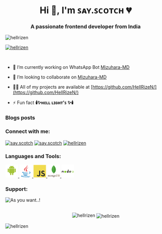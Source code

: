 <h1 align="center">Hi 👋, I'm ꜱᴀʏ.ꜱᴄᴏᴛᴄʜ 💔</h1>
<h3 align="center">A passionate frontend developer from India</h3>

<p align="left"> <img src="https://komarev.com/ghpvc/?username=hellrizen&label=Profile%20views&color=0e75b6&style=flat" alt="hellrizen" /> </p>

<p align="left"> <a href="https://github.com/ryo-ma/github-profile-trophy"><img src="https://github-profile-trophy.vercel.app/?username=hellrizen" alt="hellrizen" /></a> </p>

<p align="left"> <a href="https://twitter.com/" target="blank"><img src="https://img.shields.io/twitter/follow/?logo=twitter&style=for-the-badge" alt="" /></a> </p>

- 🔭 I’m currently working on WhatsApp Bot [Mizuhara-MD](https://github.com/HellRizeN/Mizuhara-MD)

- 👯 I’m looking to collaborate on [Mizuhara-MD](https://github.com/HellRizeN/Mizuhara-MD)

- 👨‍💻 All of my projects are available at [https://github.com/HellRizeN/](https://github.com/HellRizeN/)

- ⚡ Fun fact **🕯️✨ʜᴇʟʟ ʟɪɢʜᴛ'ꜱ ✨🕯️**

### Blogs posts
<!-- BLOG-POST-LIST:START -->
<!-- BLOG-POST-LIST:END -->

<h3 align="left">Connect with me:</h3>
<p align="left">
<a href="https://dev.to/say.scotch" target="blank"><img align="center" src="https://raw.githubusercontent.com/rahuldkjain/github-profile-readme-generator/master/src/images/icons/Social/devto.svg" alt="say.scotch" height="30" width="40" /></a>
<a href="https://instagram.com/say.scotch" target="blank"><img align="center" src="https://raw.githubusercontent.com/rahuldkjain/github-profile-readme-generator/master/src/images/icons/Social/instagram.svg" alt="say.scotch" height="30" width="40" /></a>
<a href="https://www.youtube.com/c/hellrizen" target="blank"><img align="center" src="https://raw.githubusercontent.com/rahuldkjain/github-profile-readme-generator/master/src/images/icons/Social/youtube.svg" alt="hellrizen" height="30" width="40" /></a>
</p>

<h3 align="left">Languages and Tools:</h3>
<p align="left"> <a href="https://developer.android.com" target="_blank" rel="noreferrer"> <img src="https://raw.githubusercontent.com/devicons/devicon/master/icons/android/android-original-wordmark.svg" alt="android" width="40" height="40"/> </a> <a href="https://www.java.com" target="_blank" rel="noreferrer"> <img src="https://raw.githubusercontent.com/devicons/devicon/master/icons/java/java-original.svg" alt="java" width="40" height="40"/> </a> <a href="https://developer.mozilla.org/en-US/docs/Web/JavaScript" target="_blank" rel="noreferrer"> <img src="https://raw.githubusercontent.com/devicons/devicon/master/icons/javascript/javascript-original.svg" alt="javascript" width="40" height="40"/> </a> <a href="https://www.mongodb.com/" target="_blank" rel="noreferrer"> <img src="https://raw.githubusercontent.com/devicons/devicon/master/icons/mongodb/mongodb-original-wordmark.svg" alt="mongodb" width="40" height="40"/> </a> <a href="https://nodejs.org" target="_blank" rel="noreferrer"> <img src="https://raw.githubusercontent.com/devicons/devicon/master/icons/nodejs/nodejs-original-wordmark.svg" alt="nodejs" width="40" height="40"/> </a> </p>

<h3 align="left">Support:</h3>
<p><a href="https://ko-fi.com/As you want..!"> <img align="left" src="https://cdn.ko-fi.com/cdn/kofi3.png?v=3" height="50" width="210" alt="As you want..!" /></a></p><br><br>

<p><img align="left" src="https://github-readme-stats.vercel.app/api/top-langs?username=hellrizen&show_icons=true&locale=en&layout=compact" alt="hellrizen" /></p>

<p>&nbsp;<img align="center" src="https://github-readme-stats.vercel.app/api?username=hellrizen&show_icons=true&locale=en" alt="hellrizen" /></p>

<p><img align="center" src="https://github-readme-streak-stats.herokuapp.com/?user=hellrizen&" alt="hellrizen" /></p>

